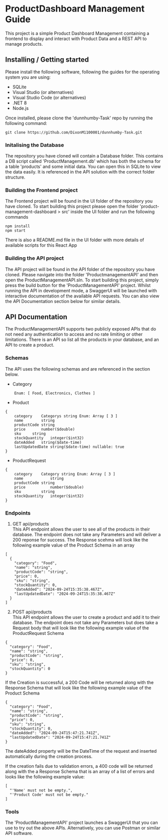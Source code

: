 # ProductDashboard Management Guide

This project is a simple Product Dashboard Management containing a frontend to display and interact with Product Data and a REST API to manage products.

## Installing / Getting started

Please install the following software, following the guides for the operating system you are using:
- SQLite
- Visual Studio (or alternatives)
- Visual Studio Code (or alternatives)
- .NET 8
- Node.js

Once installed, please clone the 'dunnhumby-Task' repo by running the following command:
```shell
git clone https://github.com/DixonM1100001/dunnhumby-Task.git
```

### Initalising the Database

The repository you have cloned will contain a Database folder. This contains a DB script called 'ProductManagement.db' which has both the schema for a table 'products' and some initial data.
You can open this in SQLite to view the data easily. It is referenced in the API solution with the correct folder structure. 

### Building the Frontend project

The Frontend project will be found in the UI folder of the repository you have cloned.
To start building this project please open the folder 'product-management-dashboard > src' inside the UI folder and run the following commands

```shell
npm install
npm start
```

There is also a README.md file in the UI folder with more details of available scripts for this React App

### Building the API project

The API project will be found in the API folder of the repository you have cloned. Please navigate into the folder 'ProductmanagementAPI' and then open the ProductManagementAPI.sln.
To start building this project, simply press the build button for the 'ProductManagementAPI' project. 
Whilst running the API in development mode, a SwaggerUI will be launched with interactive documentation of the available API requests.
You can also view the API Documentation section below for similar details.

## API Documentation

The ProductManagementAPI supports two publicly exposed APIs that do not need any authentication to access and no rate limiting or other limitations.
There is an API so list all the products in your database, and an API to create a product.

### Schemas
The API uses the following schemas and are referenced in the section below. 
- Category
```shell 
	Enum: [ Food, Electronics, Clothes ]
```
- Product
```shell
{
	category	Categorys string Enum: Array [ 3 ]
	name		string
	productCode	string
	price		number($double)
	sku		string
	stockQuantity	integer($int32)
	dateAdded	string($date-time)
	lastUpdatedDate	string($date-time) nullable: true
}
```
- ProductRequest
```shell
{
	category	Category string Enum: Array [ 3 ]
	name	        string
	productCode	string
	price	        number($double)
	sku	        string
	stockQuantity	integer($int32)
}
```

### Endpoints

1) GET api/products \
This API endpoint allows the user to see all of the products in their database. The endpoint does not take any Parameters and will deliver a 200 reponse for success. 
The Response scehma will look like the following example value of the Product Schema in an array
```shell
[
  {
    "category": "Food",
    "name": "string",
    "productCode": "string",
    "price": 0,
    "sku": "string",
    "stockQuantity": 0,
    "dateAdded": "2024-09-24T15:35:38.467Z",
    "lastUpdatedDate": "2024-09-24T15:35:38.467Z"
  }
]
```

2) POST api/products \
This API endpoint allows the user to create a product and add it to their database. The endpoint does not take any Parameters but does take a Request body that will look like the following example value of the ProductRequest Schema
```shell 
{
  "category": "Food",
  "name": "string",
  "productCode": "string",
  "price": 0,
  "sku": "string",
  "stockQuantity": 0
}
```
If the Creation is successful, a 200 Code will be returned along with the Response Schema that will look like the following example value of the Product Schema
```shell
{
  "category": "Food",
  "name": "string",
  "productCode": "string",
  "price": 0,
  "sku": "string",
  "stockQuantity": 0,
  "dateAdded": "2024-09-24T15:47:21.741Z",
  "lastUpdatedDate": "2024-09-24T15:47:21.741Z"
}
```
The dateAdded property will be the DateTime of the request and inserted automatically during the creation process.

If the creation fails due to validation errors, a 400 code will be returned along with the a Response Schema that is an array of a list of errors and looks like the following example value:
```shell
[
  "'Name' must not be empty.",
  "'Product Code' must not be empty."
]
``` 

### Tools
The 'ProductManagementAPI' project launches a SwaggerUI that you can use to try out the above APIs. Alternatively, you can use Postman or similar API software.